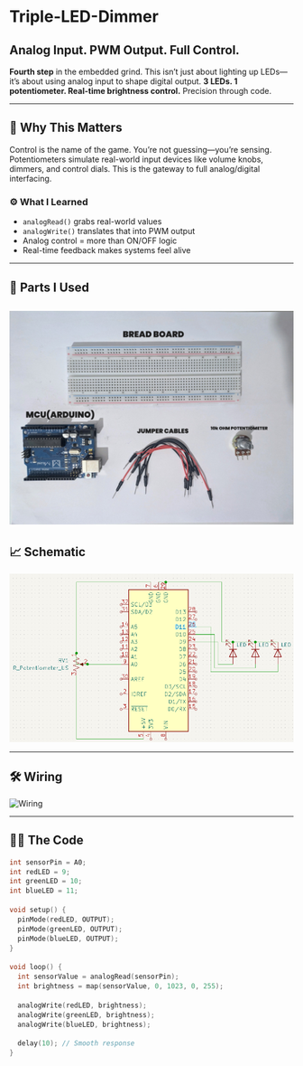 # Triple-LED-Dimmer  
## Analog Input. PWM Output. Full Control.

**Fourth step** in the embedded grind. This isn’t just about lighting up LEDs—it’s about using analog input to shape digital output. **3 LEDs. 1 potentiometer. Real-time brightness control.** Precision through code.

---

## 🧭 Why This Matters

Control is the name of the game. You’re not guessing—you’re sensing. Potentiometers simulate real-world input devices like volume knobs, dimmers, and control dials. This is the gateway to full analog/digital interfacing.

### ⚙️ What I Learned

- `analogRead()` grabs real-world values  
- `analogWrite()` translates that into PWM output  
- Analog control = more than ON/OFF logic  
- Real-time feedback makes systems feel alive  

---

## 🔩 Parts I Used

![Components](Components.jpg)
---

## 📈 Schematic

![Schematic](Schematic.png)

---

## 🛠️ Wiring

![Wiring](GIF/Wiring.gif)

---

## 👨‍💻 The Code

```cpp
int sensorPin = A0;
int redLED = 9;
int greenLED = 10;
int blueLED = 11;

void setup() {
  pinMode(redLED, OUTPUT);
  pinMode(greenLED, OUTPUT);
  pinMode(blueLED, OUTPUT);
}

void loop() {
  int sensorValue = analogRead(sensorPin);
  int brightness = map(sensorValue, 0, 1023, 0, 255);

  analogWrite(redLED, brightness);
  analogWrite(greenLED, brightness);
  analogWrite(blueLED, brightness);

  delay(10); // Smooth response
}
